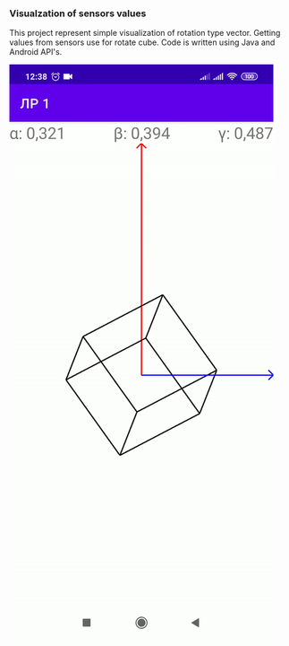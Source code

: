 ### Visualzation of sensors values

This project represent simple visualization of rotation type vector. Getting values from 
sensors use for rotate cube. Code is written using Java and Android API's.

![img](./gif.gif)